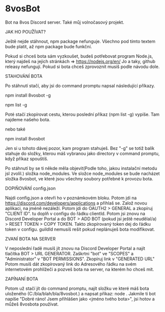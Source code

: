 # 8vosBot
Bot na 8vos Discord server. Také můj volnočasový projekt.




JAK HO POUŽÍVAT?

Ještě nejde stáhnout, npm package nefunguje. Všechno pod tímto textem bude platit, až npm package bude funkční.


Pokud si chceš bota sám vyzkoušet, budeš potřebovat program Node.js, který najdeš na jejich stránkách => https://nodejs.org/en/
Jo a taky, github releasy nefungují. Pokud si bota chceš zprovoznit musíš podle návodu dole.


STAHOVÁNÍ BOTA

Po stáhnutí stačí, aby jsi do command promptu napsal následující příkazy.


npm install 8vosbot -g

npm list -g


Poté stačí zkopírovat cestu, kterou poslední příkaz (npm list -g) vypíše. Tam najdeme našeho bota.

nebo také

npm install 8vosbot

Jen si u tohoto dávej pozor, kam program stahuješ. Bez "-g" se totiž balík stahuje do složky, kterou máš vybranou jako directory v command promptu, když příkaz spouštíš.

Po stáhnutí by se ti někde měla objevit(Podle toho, jakou instalační metodu jsI zvolil.) složka node_modules.
Ve složce node_modules se bude nacházet složka 8vosbot, ve které jsou všechny soubory potřebné k provozu bota.


DOPlŇOVÁNÍ config.json

Najdi config.json a otevři ho v poznámkovém bloku.
Potom jdi na https://discord.com/developers/applications a přihlaš se.
Založ novou aplikaci, na jméně nezáleží.
Potom jdi do OAUTH2 > GENERAL a zkopíruj "CLIENT ID".
tu doplň v configu do řádku clientId.
Potom jsi znovu na Discord Developer Portal a do BOT > ADD BOT (pokud jsi ještě neudělal/a) > RESET TOKEN > COPY TOKEN.
Takto zkopírovaný token dej do řádku token v configu.
guildId nemusíš rešit pokud neplánuješ bota modifikovat.

ZVANÍ BOTA NA SERVER

V neposlední řadě musíš jít znovu na Discord Developer Portal a najít tlačítka BOT > URL GENERATOR.
Zaškrtni "bot" ve "SCOPES" a "Administrator" v "BOT PERMISSIONS".
Zkopíruj link v "GENERATED URL"
Potom musíš dát zkopírovaný link do Adresového řádku na svém internetovém prohlížeči a pozveš bota na server, na kterém ho chceš mít.

ZAPÍNANÍ BOTA

Potom už stačí jít do command promptu, najít složku ve které máš bota uloženého (C:/bla/blah/bla/8vosbot.) a napsat příkaz: node .
Jakmile ti bot napíše "Dobré ráno! Jsem přihlášen jako <jméno tvého bota>", jsi hotov a můžeš 8vosbota používat.

